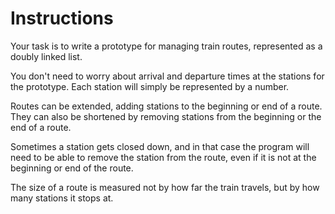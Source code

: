 # Instructions

Your task is to write a prototype for managing train routes, represented as a doubly linked list.

You don't need to worry about arrival and departure times at the stations for the prototype.
Each station will simply be represented by a number.

Routes can be extended, adding stations to the beginning or end of a route.
They can also be shortened by removing stations from the beginning or the end of a route.

Sometimes a station gets closed down, and in that case the program will need to be able to remove the station from the route, even if it is not at the beginning or end of the route.

The size of a route is measured not by how far the train travels, but by how many stations it stops at.
